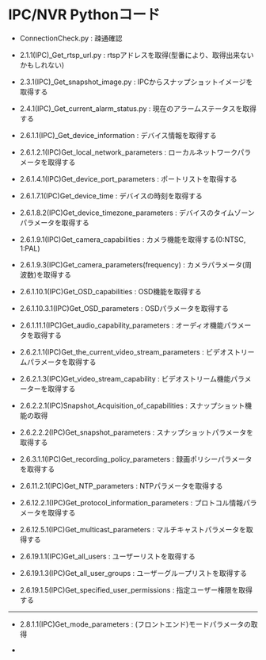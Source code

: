 # IPC/NVR Pythonコード

- ConnectionCheck.py : 疎通確認

- 2.1.1(IPC)_Get_rtsp_url.py : rtspアドレスを取得(型番により、取得出来ないかもしれない)

- 2.3.1(IPC)_Get_snapshot_image.py : IPCからスナップショットイメージを取得する

- 2.4.1(IPC)_Get_current_alarm_status.py : 現在のアラームステータスを取得する

- 2.6.1.1(IPC)_Get_device_information : デバイス情報を取得する

- 2.6.1.2.1(IPC)Get_local_network_parameters : ローカルネットワークパラメータを取得する

- 2.6.1.4.1(IPC)Get_device_port_parameters : ポートリストを取得する

- 2.6.1.7.1(IPC)Get_device_time : デバイスの時刻を取得する

- 2.6.1.8.2(IPC)Get_device_timezone_parameters : デバイスのタイムゾーンパラメータを取得する

- 2.6.1.9.1(IPC)Get_camera_capabilities : カメラ機能を取得する(0:NTSC, 1:PAL)

- 2.6.1.9.3(IPC)Get_camera_parameters(frequency) : カメラパラメータ(周波数)を取得する

- 2.6.1.10.1(IPC)Get_OSD_capabilities : OSD機能を取得する

- 2.6.1.10.3.1(IPC)Get_OSD_parameters : OSDパラメータを取得する

- 2.6.1.11.1(IPC)Get_audio_capability_parameters : オーディオ機能パラメータを取得する


- 2.6.2.1.1(IPC)Get_the_current_video_stream_parameters : ビデオストリームパラメータを取得する

- 2.6.2.1.3(IPC)Get_video_stream_capability : ビデオストリーム機能パラメーターを取得する

- 2.6.2.2.1(IPC)Snapshot_Acquisition_of_capabilities : スナップショット機能の取得

- 2.6.2.2.2(IPC)Get_snapshot_parameters : スナップショットパラメータを取得する


- 2.6.3.1.1(IPC)Get_recording_policy_parameters : 録画ポリシーパラメータを取得する


- 2.6.11.2.1(IPC)Get_NTP_parameters : NTPパラメータを取得する

- 2.6.12.2.1(IPC)Get_protocol_information_parameters : プロトコル情報パラメータを取得する

- 2.6.12.5.1(IPC)Get_multicast_parameters : マルチキャストパラメータを取得する

- 2.6.19.1.1(IPC)Get_all_users : ユーザーリストを取得する

- 2.6.19.1.3(IPC)Get_all_user_groups : ユーザーグループリストを取得する

- 2.6.19.1.5(IPC)Get_specified_user_permissions : 指定ユーザー権限を取得する

---
- 2.8.1.1(IPC)Get_mode_parameters : (フロントエンド)モードパラメータの取得

- 